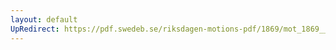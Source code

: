 ```yaml
---
layout: default
UpRedirect: https://pdf.swedeb.se/riksdagen-motions-pdf/1869/mot_1869__fk__00029.pdf
---
```

